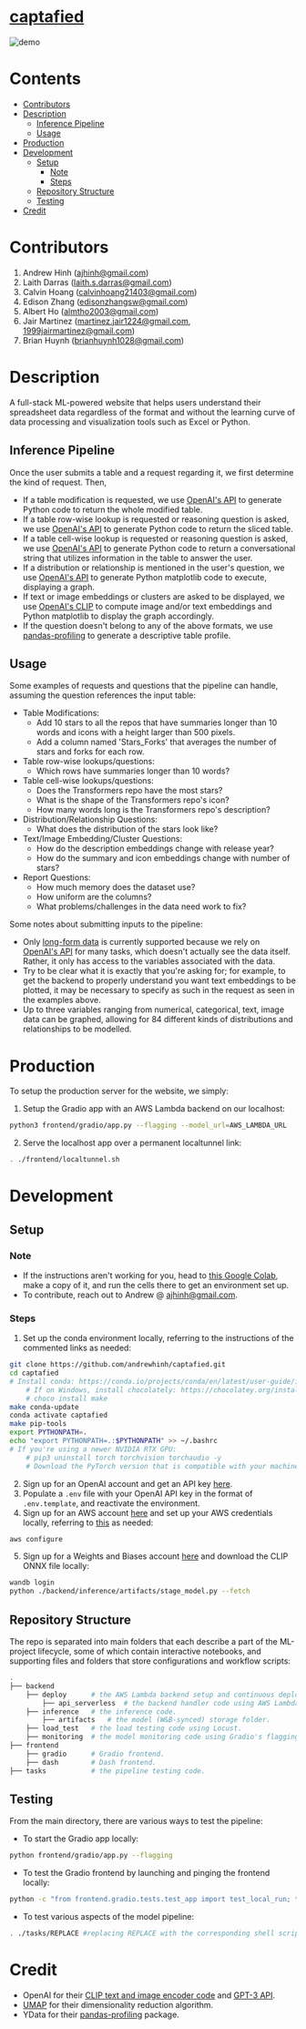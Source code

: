 # [captafied](https://captafied.loca.lt/)
![demo](./demo.png)

# Contents
- [Contributors](#contributors)
- [Description](#description)
    - [Inference Pipeline](#inference-pipeline)
    - [Usage](#usage)
- [Production](#production)
- [Development](#development)
    - [Setup](#setup)
        - [Note](#note)
        - [Steps](#steps)
    - [Repository Structure](#repository-structure)
    - [Testing](#testing)
- [Credit](#credit)

# Contributors
1. Andrew Hinh (ajhinh@gmail.com)
2. Laith Darras (laith.s.darras@gmail.com)
3. Calvin Hoang (calvinhoang21403@gmail.com)
4. Edison Zhang (edisonzhangsw@gmail.com)
5. Albert Ho (almtho2003@gmail.com)
6. Jair Martinez (martinez.jair1224@gmail.com, 1999jairmartinez@gmail.com)
7. Brian Huynh (brianhuynh1028@gmail.com)

# Description
A full-stack ML-powered website that helps users understand their spreadsheet data regardless of the format and without the learning curve of data processing and visualization tools such as Excel or Python. 

## Inference Pipeline
Once the user submits a table and a request regarding it, we first determine the kind of request. Then,
- If a table modification is requested, we use [OpenAI's API](#credit) to generate Python code to return the whole modified table.
- If a table row-wise lookup is requested or reasoning question is asked, we use [OpenAI's API](#credit) to generate Python code to return the sliced table.
- If a table cell-wise lookup is requested or reasoning question is asked, we use [OpenAI's API](#credit) to generate Python code to return a conversational string that utilizes information in the table to answer the user.
- If a distribution or relationship is mentioned in the user's question, we use [OpenAI's API](#credit) to generate Python matplotlib code to execute, displaying a graph. 
- If text or image embeddings or clusters are asked to be displayed, we use [OpenAI's CLIP](#credit) to compute image and/or text embeddings and Python matplotlib to display the graph accordingly.
- If the question doesn't belong to any of the above formats, we use [pandas-profiling](#credit) to generate a descriptive table profile.
## Usage
Some examples of requests and questions that the pipeline can handle, assuming the question references the input table:
- Table Modifications:
    - Add 10 stars to all the repos that have summaries longer than 10 words and icons with a height larger than 500 pixels.
    - Add a column named 'Stars_Forks' that averages the number of stars and forks for each row.
- Table row-wise lookups/questions:
    - Which rows have summaries longer than 10 words?
- Table cell-wise lookups/questions:
    - Does the Transformers repo have the most stars?
    - What is the shape of the Transformers repo's icon?
    - How many words long is the Transformers repo's description?
- Distribution/Relationship Questions: 
    - What does the distribution of the stars look like?
- Text/Image Embedding/Cluster Questions: 
    - How do the description embeddings change with release year?
    - How do the summary and icon embeddings change with number of stars?
- Report Questions: 
    - How much memory does the dataset use?
    - How uniform are the columns?
    - What problems/challenges in the data need work to fix?
    
Some notes about submitting inputs to the pipeline:
- Only [long-form data](https://seaborn.pydata.org/tutorial/data_structure.html#long-form-vs-wide-form-data) is currently supported because we rely on [OpenAI's API](#credit) for many tasks, which doesn't actually see the data itself. Rather, it only has access to the variables associated with the data.
- Try to be clear what it is exactly that you're asking for; for example, to get the backend to properly understand you want text embeddings to be plotted, it may be necessary to specify as such in the request as seen in the examples above.
- Up to three variables ranging from numerical, categorical, text, image data can be graphed, allowing for 84 different kinds of distributions and relationships to be modelled.

# Production
To setup the production server for the website, we simply:
1. Setup the Gradio app with an AWS Lambda backend on our localhost:
```bash
python3 frontend/gradio/app.py --flagging --model_url=AWS_LAMBDA_URL
```
2. Serve the localhost app over a permanent localtunnel link:
```bash
. ./frontend/localtunnel.sh
```

# Development
## Setup
### Note
- If the instructions aren't working for you, head to [this Google Colab](https://colab.research.google.com/drive/1Z34DLHJm1i1e1tnknICujfZC6IaToU3k?usp=sharing), make a copy of it, and run the cells there to get an environment set up.
- To contribute, reach out to Andrew @ ajhinh@gmail.com.
### Steps
1. Set up the conda environment locally, referring to the instructions of the commented links as needed:
```bash
git clone https://github.com/andrewhinh/captafied.git
cd captafied
# Install conda: https://conda.io/projects/conda/en/latest/user-guide/install/index.html#regular-installation
    # If on Windows, install chocolately: https://chocolatey.org/install. Then, run:
    # choco install make
make conda-update 
conda activate captafied
make pip-tools
export PYTHONPATH=.
echo "export PYTHONPATH=.:$PYTHONPATH" >> ~/.bashrc
# If you're using a newer NVIDIA RTX GPU: 
    # pip3 uninstall torch torchvision torchaudio -y
    # Download the PyTorch version that is compatible with your machine: https://pytorch.org/get-started/locally/
```
2. Sign up for an OpenAI account and get an API key [here](https://beta.openai.com/account/api-keys).
3. Populate a `.env` file with your OpenAI API key in the format of `.env.template`, and reactivate the environment.
4. Sign up for an AWS account [here](https://us-west-2.console.aws.amazon.com/ecr/create-repository?region=us-west-2) and set up your AWS credentials locally, referring to [this](https://docs.aws.amazon.com/cli/latest/userguide/cli-configure-quickstart.html#cli-configure-quickstart-config) as needed:
```bash
aws configure
```
5. Sign up for a Weights and Biases account [here](https://wandb.ai/signup) and download the CLIP ONNX file locally:
```bash
wandb login
python ./backend/inference/artifacts/stage_model.py --fetch
```
## Repository Structure
The repo is separated into main folders that each describe a part of the ML-project lifecycle, some of which contain interactive notebooks, and supporting files and folders that store configurations and workflow scripts:
```bash
.
├── backend   
    ├── deploy      # the AWS Lambda backend setup and continuous deployment code.
        ├── api_serverless  # the backend handler code using AWS Lambda.
    ├── inference   # the inference code.
        ├── artifacts   # the model (W&B-synced) storage folder.
    ├── load_test   # the load testing code using Locust.
    ├── monitoring  # the model monitoring code using Gradio's flagging feature.
├── frontend        
    ├── gradio      # Gradio frontend.
    ├── dash        # Dash frontend.
├── tasks           # the pipeline testing code.
```
## Testing
From the main directory, there are various ways to test the pipeline:
- To start the Gradio app locally:
```bash
python frontend/gradio/app.py --flagging
```
- To test the Gradio frontend by launching and pinging the frontend locally:
```bash
python -c "from frontend.gradio.tests.test_app import test_local_run; test_local_run()"
```
- To test various aspects of the model pipeline:
```bash
. ./tasks/REPLACE #replacing REPLACE with the corresponding shell script in the tasks/ folder
```

# Credit
- OpenAI for their [CLIP text and image encoder code](https://huggingface.co/openai/clip-vit-base-patch16) and [GPT-3 API](https://openai.com/api/).
- [UMAP](https://umap-learn.readthedocs.io/en/latest/index.html) for their dimensionality reduction algorithm.
- YData for their [pandas-profiling](https://github.com/ydataai/pandas-profiling) package.
